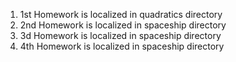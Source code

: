 1. 1st Homework is localized in quadratics directory
2. 2nd Homework is localized in spaceship directory
3. 3d Homework is localized in spaceship directory
3. 4th Homework is localized in spaceship directory
